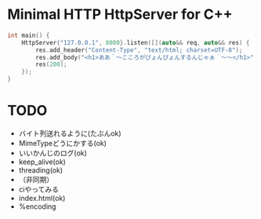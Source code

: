 # Minimal HTTP HttpServer for C++

```cpp
int main() {
    HttpServer{"127.0.0.1", 8080}.listen([](auto&& req, auto&& res) {
        res.add_header("Content-Type", "text/html; charset=UTF-8");
        res.add_body("<h1>ああ＾～こころがぴょんぴょんするんじゃぁ＾～～</h1>");
        res(200);
    });
}
```

# TODO
* バイト列送れるように(たぶんok)
* MimeTypeどうにかする(ok)
* いいかんじのログ(ok)
* keep_alive(ok)
* threading(ok)
* （非同期）
* ciやってみる
* index.html(ok)
* %encoding
